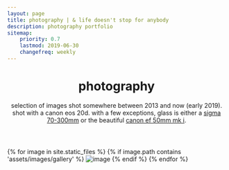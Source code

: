 ```yaml
---
layout: page
title: photography | & life doesn't stop for anybody
description: photography portfolio
sitemap:
    priority: 0.7
    lastmod: 2019-06-30
    changefreq: weekly
---
```


<header class="major">
	<h1>photography</h1>
	<p>selection of images shot somewhere between 2013 and now (early 2019). shot with a canon eos 20d. with a few exceptions, glass is either a <a href="https://www.sigmaphoto.com/70-300mm-f4-5-6-apo-dg-macro" target="_blank">sigma 70-300mm</a> or the beautiful <a href="https://www.lightandmatter.org/2012/equipment-reviews/the-canon-ef-50mm-f1-8-mark-i/" target="_blank">canon ef 50mm mk i</a>.</p>
</header>

<div class="photowall">
{% for image in site.static_files %}
    {% if image.path contains 'assets/images/gallery' %}
        <img class="grid" src="{{ site.baseurl }}{{ image.path }}" alt="image" />
    {% endif %}
{% endfor %}
</div>